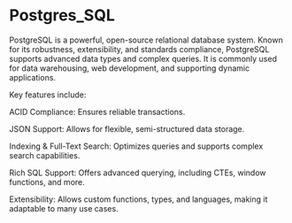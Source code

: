 # Postgres_SQL
PostgreSQL is a powerful, open-source relational database system. Known for its robustness, extensibility, and standards compliance, PostgreSQL supports advanced data types and complex queries. It is commonly used for data warehousing, web development, and supporting dynamic applications. 

Key features include:

ACID Compliance: Ensures reliable transactions.

JSON Support: Allows for flexible, semi-structured data storage.

Indexing & Full-Text Search: Optimizes queries and supports complex search capabilities.

Rich SQL Support: Offers advanced querying, including CTEs, window functions, and more.

Extensibility: Allows custom functions, types, and languages, making it adaptable to many use cases.
